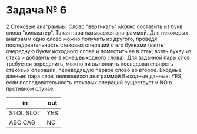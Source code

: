 Задача № 6
========================
2 Стековые анаграммы.
Слово "вертикаль" можно составить из букв слова "кильватер". Такая пара называется анаграммой. Для некоторых анаграмм одно слово можно получить из другого, проведя последовательность стековых операций с его буквами (взять очередную букву исходного слова и поместить ее в стек; взять букву из стека и добавить ее в конец выходного слова).
Для заданной пары слов требуется определить, можно ли выполнить последовательность стековых операций, переводящую первое слово во второе.
Входные данные: пара слов, являющихся анаграммой
Выходные данные: YES, если последовательность стековых операций существует и NO в противном случае.

in | out
--- | ---
STOL SLOT | YES
ABC CAB | NO

